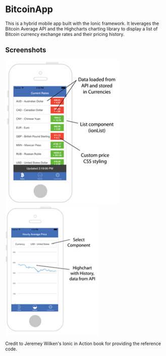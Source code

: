# BitcoinApp
This is a hybrid mobile app built with the Ionic framework. It leverages the Bitcoin Average API and the Highcharts charting library to display a list of Bitcoin currency exchange rates and their pricing history.

## Screenshots
![ScreenShot](/currencies.png)        ![ScreenShot](/pricing.png)

Credit to Jeremey Wilken's Ionic in Action book for providing the reference code.

